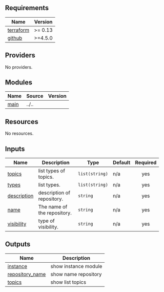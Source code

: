 <!-- BEGIN_TF_DOCS -->
## Requirements

| Name | Version |
|------|---------|
| <a name="requirement_terraform"></a> [terraform](#requirement\_terraform) | >= 0.13 |
| <a name="requirement_github"></a> [github](#requirement\_github) | >=4.5.0 |

## Providers

No providers.

## Modules

| Name | Source | Version |
|------|--------|---------|
| <a name="module_main"></a> [main](#module\_main) | ../.. |  |

## Resources

No resources.

## Inputs

| Name | Description | Type | Default | Required |
|------|-------------|------|---------|:--------:|
| <a name="input_topics"></a> [topics](#input\_topics) | list types of topics. | `list(string)` | n/a | yes |
| <a name="input_types"></a> [types](#input\_types) | list types. | `list(string)` | n/a | yes |
| <a name="input_description"></a> [description](#input\_description) | description of repository. | `string` | n/a | yes |
| <a name="input_name"></a> [name](#input\_name) | The name of the repository. | `string` | n/a | yes |
| <a name="input_visibility"></a> [visibility](#input\_visibility) | type of visibility. | `string` | n/a | yes |

## Outputs

| Name | Description |
|------|-------------|
| <a name="output_instance"></a> [instance](#output\_instance) | show instance module |
| <a name="output_repository_name"></a> [repository\_name](#output\_repository\_name) | show name repository |
| <a name="output_topics"></a> [topics](#output\_topics) | show list topics |
<!-- END_TF_DOCS -->
